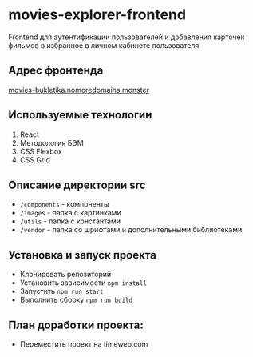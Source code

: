 # movies-explorer-frontend
Frontend для аутентификации пользователей и добавления карточек фильмов в избранное в личном кабинете пользователя

## Адрес фронтенда
[movies-bukletika.nomoredomains.monster](https://movies-bukletika.nomoredomains.monster)

## Используемые технологии
1. React
2. Методология БЭМ
3. CSS Flexbox
4. CSS Grid

## Описание директории src
* `/components` - компоненты
* `/images` - папка с картинками
* `/utils` - папка с константами
* `/vendor` - папка со шрифтами и дополнительными библиотеками


## Установка и запуск проекта
* Клонировать репозиторий
* Установить зависимости `npm install`
* Запустить `npm run start`
* Выполнить сборку `npm run build`

## План доработки проекта:
* Переместить проект на timeweb.com
